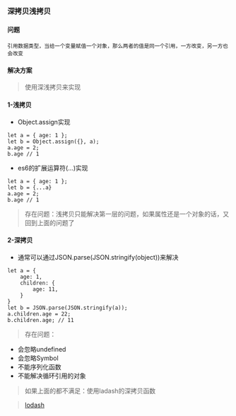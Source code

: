### 深拷贝浅拷贝

#### 问题
```
引用数据类型，当给一个变量赋值一个对象，那么两者的值是同一个引用，一方改变，另一方也会改变
```

#### 解决方案
> 使用深浅拷贝来实现

#### 1-浅拷贝

- Object.assign实现
```
let a = { age: 1 };
let b = Object.assign({}, a);
a.age = 2;
b.age // 1
```

- es6的扩展运算符(...)实现
```
let a = { age: 1 };
let b = {...a}
a.age = 2;
b.age // 1
```
> 存在问题：浅拷贝只能解决第一层的问题，如果属性还是一个对象的话，又回到上面的问题了



#### 2-深拷贝

- 通常可以通过JSON.parse(JSON.stringify(object))来解决
```
let a = {
    age: 1,
    children: {
        age: 11,
    }
}
let b = JSON.parse(JSON.stringify(a));
a.children.age = 22;
b.children.age; // 11

```

> 存在问题：
- 会忽略undefined
- 会忽略Symbol
- 不能序列化函数
- 不能解决循环引用的对象


> 如果上面的都不满足：使用ladash的深拷贝函数

> [lodash](https://lodash.com/docs/4.17.15)



